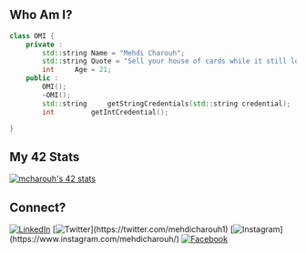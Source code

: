 ## **Who Am I?**

```c++
class OMI {
	private :
		std::string	Name = "Mehdi Charouh";
		std::string	Quote = "Sell your house of cards while it still looks like a castle";
		int		Age = 21;
	public :
		OMI();
		~OMI();
		std::string 	getStringCredentials(std::string credential);
		int	    	getIntCredential();

}
```
## **My 42 Stats**

[![mcharouh's 42 stats](https://badge.mediaplus.ma/darkblue/mcharouh)](https://github.com/oakoudad/badge42)

##  **Connect?**

[![LinkedIn](https://img.shields.io/badge/linkedin-%230077B5.svg?&style=for-the-badge&logo=linkedin&logoColor=white&color=17182b)](https://www.linkedin.com/in/mehdi-charouh/) [![Twitter]([https://twitter.com/mehdicharouh1](https://img.shields.io/badge/twitter-%230077B5.svg?&style=for-the-badge&logo=linkedin&logoColor=white&color=17182b))](https://twitter.com/mehdicharouh1) [![Instagram]([https://img.shields.io/badge/instagram-%23E4405F.svg?&style=for-the-badge&logo=instagram&logoColor=white&color=17182b](https://www.instagram.com/mehdicharouh/))](https://www.instagram.com/mehdicharouh/) [![Facebook](https://img.shields.io/badge/facebook-%231877F2.svg?&style=for-the-badge&logo=facebook&logoColor=white&color=17182b)](https://www.facebook.com/CharouhMehdi/)
